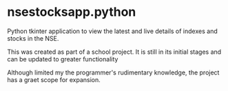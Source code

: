 # nsestocksapp.python
Python tkinter application to view the latest and live details of indexes and stocks in the NSE.

This was created as part of a school project. It is still in its initial stages and can be updated to greater functionality  

Although limited my the programmer's rudimentary knowledge, the project has a graet scope for expansion.

